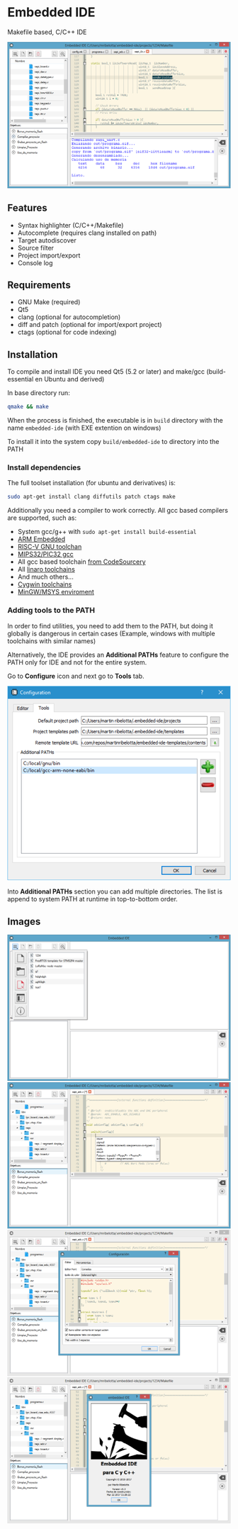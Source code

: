 # Embedded IDE

Makefile based, C/C++ IDE

![Main Screen](docs/screen_0.png)

## Features
  - Syntax highlighter (C/C++/Makefile)
  - Autocomplete (requires clang installed on path)
  - Target autodiscover
  - Source filter
  - Project import/export
  - Console log

## Requirements

  - GNU Make (required)
  - Qt5
  - clang (optional for autocompletion)
  - diff and patch (optional for import/export project)
  - ctags (optional for code indexing)

## Installation

To compile and install IDE you need Qt5 (5.2 or later) and make/gcc (build-essential en Ubuntu and derived)

In base directory run:
```bash
qmake && make
```

When the process is finished, the executable is in `build` directory with the name `embedded-ide` (with EXE extention on windows)

To install it into the system copy `build/embedded-ide` to directory into the PATH

### Install dependencies

The full toolset installation (for ubuntu and derivatives) is:

```bash
sudo apt-get install clang diffutils patch ctags make
```

Additionally you need a compiler to work correctly. All gcc based compilers are supported, such as:

  - System gcc/g++ with `sudo apt-get install build-essential`
  - [ARM Embedded](https://launchpad.net/gcc-arm-embedded)
  - [RISC-V GNU toolchan](https://riscv.org/software-tools/)
  - [MIPS32/PIC32 gcc](https://github.com/chipKIT32/chipKIT-compiler-builds/releases)
  - All gcc based toolchain [from CodeSourcery](https://www.mentor.com/embedded-software/sourcery-tools/sourcery-codebench/editions/lite-edition/)
  - All [linaro toolchains](http://www.linaro.org/downloads/)
  - And much others...
  - [Cygwin toolchains](https://www.cygwin.com/)
  - [MinGW/MSYS enviroment](http://www.mingw.org/)

### Adding tools to the PATH

In order to find utilities, you need to add them to the PATH, but doing it globally is dangerous in certain cases (Example, windows with multiple toolchains with similar names)

Alternatively, the IDE provides an **Additional PATHs** feature to configure the PATH only for IDE and not for the entire system.

Go to **Configure** icon and next go to **Tools** tab.

![](docs/config-tools.png)

Into **Additional PATHs** section you can add multiple directories. The list is append to system PATH at runtime in top-to-bottom order.

## Images

![](docs/screen_1.png)
![](docs/screen_2.png)
![](docs/screen_3.png)
![](docs/screen_4.png)
